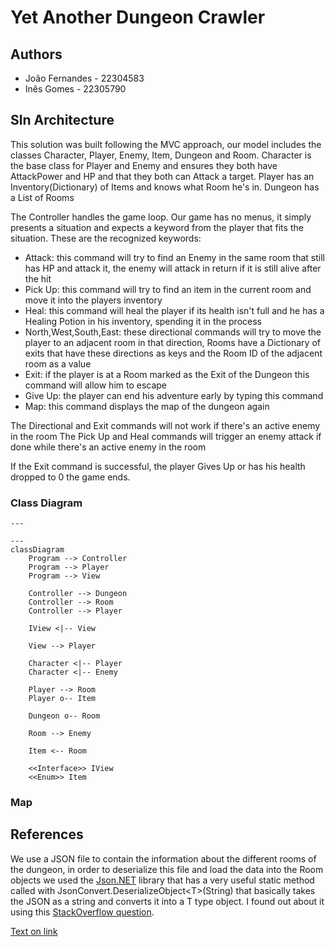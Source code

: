 # Yet Another Dungeon Crawler

## Authors

+ João Fernandes - 22304583
+ Inês Gomes - 22305790

<!---
Add here what each of us did
-->

## Sln Architecture

<!---
Add here the description of the sln, how it was organized and the non trivial algorithms used
-->
This solution was built following the MVC approach, our model includes the classes Character, Player, Enemy, Item, Dungeon and Room.
Character is the base class for Player and Enemy and ensures they both have AttackPower and HP and that they both can Attack a target.
Player has an Inventory(Dictionary) of Items and knows what Room he's in.
Dungeon has a List of Rooms

The Controller handles the game loop. Our game has no menus, it simply presents a situation and expects a keyword from the player that fits the situation. These are the recognized keywords:

+ Attack: this command will try to find an Enemy in the same room that still has HP and attack it, the enemy will attack in return if it is still alive after the hit
+ Pick Up: this command will try to find an item in the current room and move it into the players inventory
+ Heal: this command will heal the player if its health isn't full and he has a Healing Potion in his inventory, spending it in the process
+ North,West,South,East: these directional commands will try to move the player to an adjacent room in that direction, Rooms have a Dictionary of exits that have these directions as keys and the Room ID of the adjacent room as a value
+ Exit: if the player is at a Room marked as the Exit of the Dungeon this command will allow him to escape
+ Give Up: the player can end his adventure early by typing this command
+ Map: this command displays the map of the dungeon again

The Directional and Exit commands will not work if there's an active enemy in the room
The Pick Up and Heal commands will trigger an enemy attack if done while there's an active enemy in the room

If the Exit command is successful, the player Gives Up or has his health dropped to 0 the game ends.

### Class Diagram

```mermaid
---

---
classDiagram
    Program --> Controller
    Program --> Player
    Program --> View

    Controller --> Dungeon
    Controller --> Room
    Controller --> Player

    IView <|-- View

    View --> Player

    Character <|-- Player
    Character <|-- Enemy

    Player --> Room
    Player o-- Item

    Dungeon o-- Room

    Room --> Enemy

    Item <-- Room

    <<Interface>> IView
    <<Enum>> Item
```

### Map

<!---
Add Map Here
-->

## References

We use a JSON file to contain the information about the different rooms of the dungeon, in order to deserialize this file and load the data into the Room objects we used the [Json.NET](https://www.newtonsoft.com/json) library that has a very useful static method called with JsonConvert.DeserializeObject\<T\>(String) that basically takes the JSON as a string and converts it into a T type object. I found out about it using this [StackOverflow question](https://stackoverflow.com/questions/1207731/how-can-i-deserialize-json-to-a-simple-dictionarystring-string-in-asp-net).

[Text on link](Map.txt)

